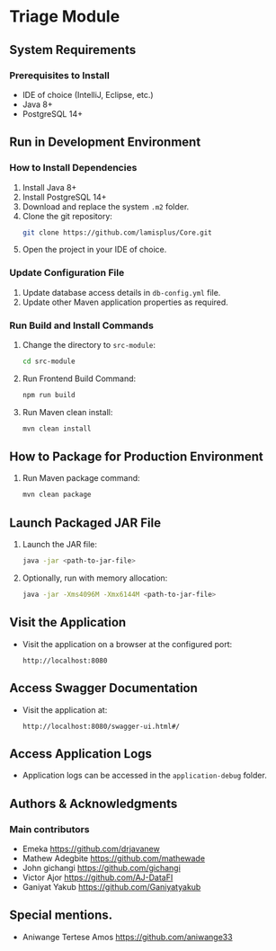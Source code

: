 # Triage Module
## System Requirements
### Prerequisites to Install
- IDE of choice (IntelliJ, Eclipse, etc.)
- Java 8+
- PostgreSQL 14+

## Run in Development Environment

### How to Install Dependencies
1. Install Java 8+
2. Install PostgreSQL 14+
3. Download and replace the system `.m2` folder.
4. Clone the git repository:
    ```bash
    git clone https://github.com/lamisplus/Core.git
    ```
5. Open the project in your IDE of choice.

### Update Configuration File
1. Update database access details in `db-config.yml` file.
2. Update other Maven application properties as required.

### Run Build and Install Commands
1. Change the directory to `src-module`:
    ```bash
    cd src-module
    ```
2. Run Frontend Build Command:
    ```bash
    npm run build
    ```
3. Run Maven clean install:
    ```bash
    mvn clean install
    ```

## How to Package for Production Environment
1. Run Maven package command:
    ```bash
    mvn clean package
    ```

## Launch Packaged JAR File
1. Launch the JAR file:
    ```bash
    java -jar <path-to-jar-file>
    ```
2. Optionally, run with memory allocation:
    ```bash
    java -jar -Xms4096M -Xmx6144M <path-to-jar-file>
    ```

## Visit the Application
- Visit the application on a browser at the configured port:
    ```
    http://localhost:8080
    ```

## Access Swagger Documentation
- Visit the application at:
    ```
    http://localhost:8080/swagger-ui.html#/
    ```

## Access Application Logs
- Application logs can be accessed in the `application-debug` folder.

## Authors & Acknowledgments
### Main contributors
- Emeka https://github.com/drjavanew
- Mathew Adegbite https://github.com/mathewade 
- John gichangi https://github.com/gichangi
- Victor Ajor   https://github.com/AJ-DataFI
- Ganiyat Yakub https://github.com/Ganiyatyakub

## Special mentions.
- Aniwange Tertese Amos https://github.com/aniwange33
